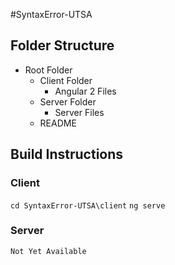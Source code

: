 #SyntaxError-UTSA

Folder Structure
------

- Root Folder
	- Client Folder
		- Angular 2 Files
	- Server Folder
		- Server Files
	- README

Build Instructions
------
### Client
`cd SyntaxError-UTSA\client`
`ng serve`

### Server
`Not Yet Available`